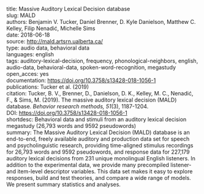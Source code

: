 title: Massive Auditory Lexical Decision database  
slug: MALD  
authors: Benjamin V. Tucker, Daniel Brenner, D. Kyle Danielson, Matthew C. Kelley, Filip Nenadić, Michelle Sims  
date: 2018-06-18  
source: http://mald.artsrn.ualberta.ca/  
type: audio data, behavioral data  
languages: english  
tags: auditory-lexical-decision, frequency, phonological-neighbors, english, audio-data, behavioral-data, spoken-word-recognition, megastudy  
open_acces: yes  
documentation: https://doi.org/10.3758/s13428-018-1056-1  
publications: Tucker et al. (2019)  
citation: Tucker, B. V., Brenner, D., Danielson, D. K., Kelley, M. C., Nenadić, F., & Sims, M. (2019). The massive auditory lexical decision (MALD) database. *Behavior research methods, 51*(3), 1187-1204.  
DOI: https://doi.org/10.3758/s13428-018-1056-1  
shortdesc: Behavioral data and stimuli from an auditory lexical decision megastudy (26,793 words and 9592 pseudowords)  
summary: The Massive Auditory Lexical Decision (MALD) database is an end-to-end, freely available auditory and production data set for speech and psycholinguistic research, providing time-aligned stimulus recordings for 26,793 words and 9592 pseudowords, and response data for 227,179 auditory lexical decisions from 231 unique monolingual English listeners. In addition to the experimental data, we provide many precompiled listener- and item-level descriptor variables. This data set makes it easy to explore responses, build and test theories, and compare a wide range of models. We present summary statistics and analyses.
